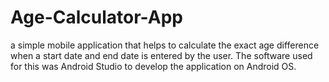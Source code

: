# Age-Calculator-App
a simple mobile application that helps to calculate the exact age difference when a start date and end date is entered by the user. The software used for this was Android Studio to develop the application on Android OS.
